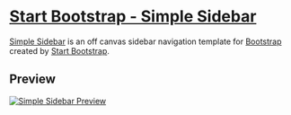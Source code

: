 # [Start Bootstrap - Simple Sidebar](https://startbootstrap.com/template/simple-sidebar/)

[Simple Sidebar](https://startbootstrap.com/template/simple-sidebar/) is an off canvas sidebar navigation template for [Bootstrap](https://getbootstrap.com/) created by [Start Bootstrap](https://startbootstrap.com/).

## Preview

[![Simple Sidebar Preview](https://assets.startbootstrap.com/img/screenshots/templates/simple-sidebar.png)](https://startbootstrap.github.io/startbootstrap-simple-sidebar/)


